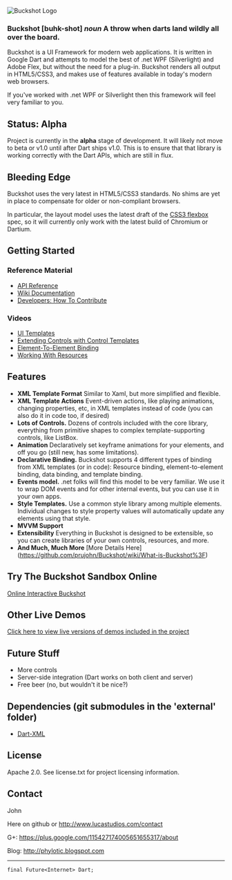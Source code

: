 ![Buckshot Logo](http://www.lucastudios.com/img/lucaui_logo_candidate2.png)

### Buckshot [buhk-shot] *noun* A throw when darts land wildly all over the board. ###

Buckshot is a UI Framework for modern web applications. It is written in Google Dart and attempts to model the best of .net WPF (Silverlight) and Adobe Flex, but without the need for a plug-in. Buckshot renders all output in HTML5/CSS3, and makes use of features available in today's modern web browsers.

If you've worked with .net WPF or Silverlight then this framework will feel very familiar to you.

## Status: Alpha
Project is currently in the **alpha** stage of development.  It will likely not move to beta or v1.0 until after Dart ships v1.0. This is to ensure that that library is working correctly with the Dart APIs, which are still in flux.

## Bleeding Edge
Buckshot uses the very latest in HTML5/CSS3 standards.  No shims are yet in place to compensate for older or non-compliant browsers.

In particular, the layout model uses the latest draft of the [CSS3 flexbox](http://dev.w3.org/csswg/css3-flexbox/) spec, so it will currently only work with the latest build of Chromium or Dartium.

## Getting Started ##

### Reference Material ###
* [API Reference](http://www.lucastudios.com/trybuckshot/docs/)
* [Wiki Documentation](https://github.com/prujohn/Buckshot/wiki/_pages)
* [Developers: How To Contribute](https://github.com/prujohn/Buckshot/wiki/How-To-Contribute)

### Videos ###
* [UI Templates](http://www.youtube.com/watch?v=LOacOkmd9FI)
* [Extending Controls with Control Templates](http://www.youtube.com/watch?v=KRGvdID4rPE)
* [Element-To-Element Binding](http://www.youtube.com/watch?v=WC25C5AHYAI)
* [Working With Resources](http://www.youtube.com/watch?v=cFxf3OBIj8Q)

## Features
* **XML Template Format** Similar to Xaml, but more simplified and flexible.
* **XML Template Actions** Event-driven actions, like playing animations, changing properties, etc, in XML templates instead of code (you can also do it in code too, if desired)
* **Lots of Controls.** Dozens of controls included with the core library, everything from primitive shapes to complex template-supporting controls, like ListBox.
* **Animation** Declaratively set keyframe animations for your elements, and off you go (still new, has some limitations).
* **Declarative Binding.** Buckshot supports 4 different types of binding from XML templates (or in code):  Resource binding, element-to-element binding, data binding, and template binding.
* **Events model.** .net folks will find this model to be very familiar.  We use it to wrap DOM events and for other internal events, but you can use it in your own apps.
* **Style Templates.**  Use a common style library among multiple elements.  Individual changes to style property values will automatically update any elements using that style.
* **MVVM Support**
* **Extensibility**  Everything in Buckshot is designed to be extensible, so you can create libraries of your own controls, resources, and more.
* **And Much, Much More** [More Details Here] (https://github.com/prujohn/Buckshot/wiki/What-is-Buckshot%3F)

## Try The Buckshot Sandbox Online
[Online Interactive Buckshot](http://www.lucastudios.com/trybuckshot)

## Other Live Demos
[Click here to view live versions of demos included in the project](http://www.lucastudios.com/demos/)

## Future Stuff
* More controls
* Server-side integration (Dart works on both client and server)
* Free beer (no, but wouldn't it be nice?)

## Dependencies (git submodules in the 'external' folder)
* [Dart-XML](https://github.com/prujohn/dart-xml)

## License
Apache 2.0. See license.txt for project licensing information.

## Contact

John

Here on github or http://www.lucastudios.com/contact

G+: https://plus.google.com/115427174005651655317/about

Blog: http://phylotic.blogspot.com

---------------------------------------------
	final Future<Internet> Dart;
